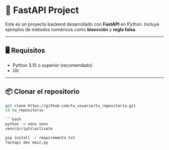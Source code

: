 # 🚀 FastAPI Project

Este es un proyecto backend desarrollado con **FastAPI** en Python. Incluye ejemplos de métodos numéricos como **bisección** y **regla falsa**.

---

## 🖥️ Requisitos

- Python 3.10 o superior (recomendado)
- Git

---

## 📦 Clonar el repositorio

```bash
git clone https://github.com/tu_usuario/tu_repositorio.git
cd tu_repositorio

```bash
python -m venv venv
venv\Scripts\activate

pip install -r requirements.txt
fastapi dev main.py

